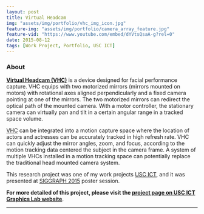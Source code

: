 ```yaml
---
layout: post
title: Virtual Headcam
img: "assets/img/portfolio/vhc_img_icon.jpg"
feature-img: "assets/img/portfolio/camera_array_feature.jpg"
feature-vid: "https://www.youtube.com/embed/dYVtsQsaA-g?rel=0"
date: 2015-08-12
tags: [Work Project, Portfolio, USC ICT]
---
```


### About
**[Virtual Headcam (VHC)][VHC]** is a device designed for facial performance capture. VHC equips with two motorized mirrors (mirrors mounted on motors) with rotational axes aligned perpendicularly and a fixed camera pointing at one of the mirrors. The two motorized mirrors can redirect the optical path of the mounted camera. With a motor controller, the stationary camera can virtually pan and tilt in a certain angular range in a tracked space volume.

[VHC][VHC] can be integrated into a motion capture space where the location of actors and actresses can be accurately tracked in high refresh rate. VHC can quickly adjust the mirror angles, zoom, and focus, according to the motion tracking data centered the subject in the camera frame. A system of multiple VHCs installed in a motion tracking space can potentially replace the traditional head mounted camera system.

This research project was one of my work projects [USC ICT][ICT], and it was presented at [SIGGRAPH 2015][SIG2015] poster session.

**For more detailed of this project, please visit the [project page on USC ICT Graphics Lab website][VHC]**.

***
[VHC]: http://vgl.ict.usc.edu/Research/VHC/
[SIG2015]: https://www.siggraph.org/attend/events/siggraph-2015
[ICT]: http://ict.usc.edu/

